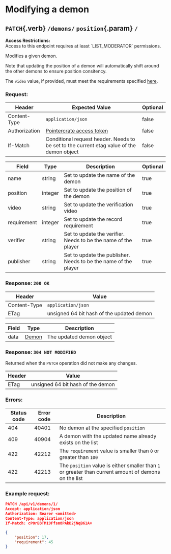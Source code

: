 <div class='panel fade js-scroll-anim' data-anim='fade'>

# Modifying a demon

## `PATCH`{.verb} `/demons/` `position`{.param} `/`

<div class='info-yellow'>
<b>Access Restrictions:</b><br>
Access to this endpoint requires at least `LIST_MODERATOR` permissions.
</div>

Modifies a given demon.

Note that updating the position of a demon will automatically shift around the other demons to ensure position consitency.

The `video` value, if provided, must meet the requirements specified [here](/documentation/#video).

### Request:

| Header        | Expected Value                                                                            | Optional |
| ------------- | ----------------------------------------------------------------------------------------- | -------- |
| Content-Type  | `application/json`                                                            | false    |
| Authorization | [Pointercrate access token](/documentation/#access-tokens)                                | false    |
| If-Match      | Conditional request header. Needs to be set to the current etag value of the demon object | false    |

| Field       | Type    | Description                                                     | Optional |
| ----------- | ------- | --------------------------------------------------------------- | -------- |
| name        | string  | Set to update the name of the demon                             | true     |
| position    | integer | Set to update the position of the demon                         | true     |
| video       | string  | Set to update the verification video                            | true     |
| requirement | integer | Set to update the record requirement                            | true     |
| verifier    | string  | Set to update the verifier. Needs to be the name of the player  | true     |
| publisher   | string  | Set to update the publisher. Needs to be the name of the player | true     |

### Response: `200 OK`

| Header       | Value                                     |
| ------------ | ----------------------------------------- |
| Content-Type | `application/json`                        |
| ETag         | unsigned 64 bit hash of the updated demon |

| Field | Type                                   | Description              |
| ----- | -------------------------------------- | ------------------------ |
| data  | [Demon](/documentation/objects/#demon) | The updated demon object |

### Response: `304 NOT MODIFIED`

Returned when the `PATCH` operation did not make any changes.

| Header | Value                             |
| ------ | --------------------------------- |
| ETag   | unsigned 64 bit hash of the demon |

### Errors:

| Status code | Error code | Description                                                                                          |
| ----------- | ---------- | ---------------------------------------------------------------------------------------------------- |
| 404         | 40401      | No demon at the specified `position`                                                                 |
| 409         | 40904      | A demon with the updated name already exists on the list                                             |
| 422         | 42212      | The `requirement` value is smaller than `0` or greater than `100`                                    |
| 422         | 42213      | The `position` value is either smaller than `1` or greater than current amount of demons on the list |

### Example request:

```json
PATCH /api/v1/demons/1/
Accept: application/json
Authorization: Bearer <omitted>
Content-Type: application/json
If-Match: cPOrB3TM19Ffsm8PAkD2jNqB61A=

{
    "position": 17,
    "requirement": 45
}
```

</div>
